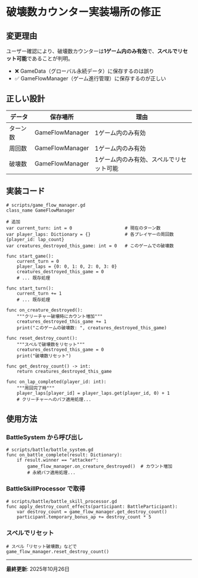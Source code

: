 # 破壊数カウンター実装場所の修正

## 変更理由

ユーザー確認により、破壊数カウンターは**1ゲーム内のみ有効**で、**スペルでリセット可能**であることが判明。

- ❌ GameData（グローバル永続データ）に保存するのは誤り
- ✅ GameFlowManager（ゲーム進行管理）に保存するのが正しい

## 正しい設計

| データ | 保存場所 | 理由 |
|--------|---------|------|
| ターン数 | GameFlowManager | 1ゲーム内のみ有効 |
| 周回数 | GameFlowManager | 1ゲーム内のみ有効 |
| 破壊数 | GameFlowManager | 1ゲーム内のみ有効、スペルでリセット可能 |

## 実装コード

```gdscript
# scripts/game_flow_manager.gd
class_name GameFlowManager

# 追加
var current_turn: int = 0                    # 現在のターン数
var player_laps: Dictionary = {}             # 各プレイヤーの周回数 {player_id: lap_count}
var creatures_destroyed_this_game: int = 0   # このゲームでの破壊数

func start_game():
    current_turn = 0
    player_laps = {0: 0, 1: 0, 2: 0, 3: 0}
    creatures_destroyed_this_game = 0
    # ... 既存処理

func start_turn():
    current_turn += 1
    # ... 既存処理

func on_creature_destroyed():
    """クリーチャー破壊時にカウント増加"""
    creatures_destroyed_this_game += 1
    print("このゲームの破壊数: ", creatures_destroyed_this_game)

func reset_destroy_count():
    """スペルで破壊数をリセット"""
    creatures_destroyed_this_game = 0
    print("破壊数リセット")

func get_destroy_count() -> int:
    return creatures_destroyed_this_game

func on_lap_completed(player_id: int):
    """周回完了時"""
    player_laps[player_id] = player_laps.get(player_id, 0) + 1
    # クリーチャーへのバフ適用処理...
```

## 使用方法

### BattleSystem から呼び出し
```gdscript
# scripts/battle/battle_system.gd
func on_battle_complete(result: Dictionary):
    if result.winner == "attacker":
        game_flow_manager.on_creature_destroyed()  # カウント増加
        # 永続バフ適用処理...
```

### BattleSkillProcessor で取得
```gdscript
# scripts/battle/battle_skill_processor.gd
func apply_destroy_count_effects(participant: BattleParticipant):
    var destroy_count = game_flow_manager.get_destroy_count()
    participant.temporary_bonus_ap += destroy_count * 5
```

### スペルでリセット
```gdscript
# スペル「リセット破壊数」などで
game_flow_manager.reset_destroy_count()
```

---

**最終更新**: 2025年10月26日
